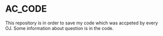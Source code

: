 # AC_CODE
This repository is in order to save my code which was accpeted by every OJ.
Some information about question is in the code.
